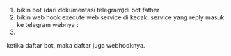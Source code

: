 1. bikin bot (dari dokumentasi telegram)di bot father
2. bikin web hook execute web service di kecak. service yang reply masuk ke telegram
webnya :
3.
ketika daftar bot, maka daftar juga webhooknya.

